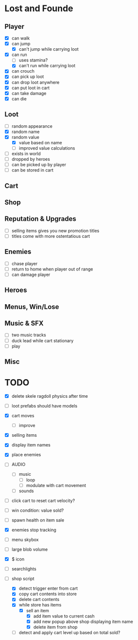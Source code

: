 # Lost and Founde



## Player
- [x] can walk
- [x] can jump
    - [x] can't jump while carrying loot
- [x] can run
    - [ ] uses stamina?
    - [x] can't run while carrying loot
- [x] can crouch
- [x] can pick up loot
- [x] can drop loot anywhere
- [x] can put loot in cart
- [x] can take damage
- [x] can die

## Loot
- [ ] random appearance
- [x] random name
- [x] random value
    - [x] value based on name
    - [ ] improved value calculations
- [ ] exists in world
- [ ] dropped by heroes
- [ ] can be picked up by player
- [ ] can be stored in cart

## Cart

## Shop

## Reputation & Upgrades
- [ ] selling items gives you new promotion titles
- [ ] titles come with more ostentatious cart

## Enemies
- [ ] chase player
- [ ] return to home when player out of range
- [ ] can damage player

## Heroes

## Menus, Win/Lose

## Music & SFX
- [ ] two music tracks
- [ ] duck lead while cart stationary
- [ ] play 

## Misc



# TODO

- [x] delete skele ragdoll physics after time
- [ ] loot prefabs should have models
- [x] cart moves
    - [ ] improve
- [x] selling items
- [x] display item names
- [x] place enemies
- [ ] AUDIO
    - [ ] music
        - [ ] loop
        - [ ] modulate with cart movement
    - [ ] sounds
- [ ] click cart to reset cart velocity?
- [ ] win condition: value sold?
- [ ] spawn health on item sale
- [x] enemies stop tracking
- [ ] menu skybox
- [ ] large blob volume
- [x] $ icon
- [ ] searchlights



- [ ] shop script
    - [x] detect trigger enter from cart
    - [x] copy cart contents into store
    - [x] delete cart contents
    - [x] while store has items
        - [x] sell an item
            - [x] add item value to current cash
            - [x] add new popup above shop displaying item name
            - [x] delete item from shop
    - [ ] detect and apply cart level up based on total sold?
